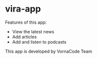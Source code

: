 # vira-app
Features of this app:
* View the latest news
* Add articles
* Add and listen to podcasts

This app is developed by VornaCode Team
